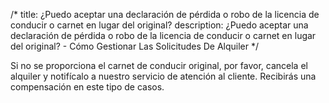 /*title: ¿Puedo aceptar una declaración de pérdida o robo de la licencia de conducir o carnet en lugar del original?description: ¿Puedo aceptar una declaración de pérdida o robo de la licencia de conducir o carnet en lugar del original? - Cómo Gestionar Las Solicitudes De Alquiler*/Si no se proporciona el carnet de conducir original, por favor, cancela el alquiler y notifícalo a nuestro servicio de atención al cliente. Recibirás una compensación en este tipo de casos.